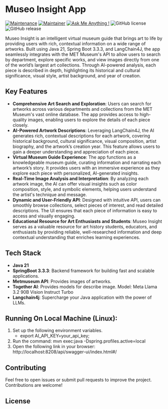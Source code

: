 # Museo Insight App

[![Maintenance](https://img.shields.io/badge/Maintained%3F-yes-green.svg)]()
[![Maintainer](https://img.shields.io/static/v1?label=Yevhen%20Ruban&message=Maintainer&color=red)](mailto:yevhen.ruban@extrawest.com)
[![Ask Me Anything !](https://img.shields.io/badge/Ask%20me-anything-1abc9c.svg)]()
![GitHub license](https://img.shields.io/github/license/Naereen/StrapDown.js.svg)
![GitHub release](https://img.shields.io/badge/release-v1.0.0-blue)

Museo Insight is an intelligent virtual museum guide that brings art to life by providing users with rich, contextual information on a wide range of artworks. Built using Java 21, Spring Boot 3.3.3, and LangChain4J, the app seamlessly integrates with the MET Museum's API to allow users to search by department, explore specific works, and view images directly from one of the world’s largest art collections. Through AI-powered analysis, each piece is described in depth, highlighting its historical and cultural significance, visual style, artist background, and year of creation.






## Key Features

- **Comprehensive Art Search and Exploration**: Users can search for artworks across various departments and collections from the MET Museum's vast online database. The app provides access to high-quality images, enabling users to explore the details of each piece closely.
- **AI-Powered Artwork Descriptions**: Leveraging LangChain4J, the AI generates rich, contextual descriptions for each artwork, covering historical background, cultural significance, visual composition, artist biography, and the artwork’s creation year. This feature allows users to gain a deeper understanding and appreciation of each piece.
- **Virtual Museum Guide Experience**: The app functions as a knowledgeable museum guide, curating information and narrating each artwork’s story. It provides users with an immersive experience as they explore each piece with personalized, AI-generated insights.
- **Real-Time Image Analysis and Interpretation**: By analyzing each artwork image, the AI can offer visual insights such as color composition, style, and symbolic elements, helping users understand the artist's technique and message.
- **Dynamic and User-Friendly API**: Designed with intuitive API, users can smoothly browse collections, select pieces of interest, and read detailed descriptions. The UI ensures that each piece of information is easy to access and visually engaging.
- **Educational Resource for Art Enthusiasts and Students**: Museo Insight serves as a valuable resource for art history students, educators, and enthusiasts by providing reliable, well-researched information and deep contextual understanding that enriches learning experiences.

## Tech Stack

- **Java 21**
- **SpringBoot 3.3.3**: Backend framework for building fast and scalable applications.
- **Metmuseum API**: Provides images of artworks.
- **Together AI**: Provides models for describe image. Model: Meta Llama 3.2 90B Vision Instruct Turbo
- **Langchain4j**: Supercharge your Java application with the power of LLMs.

## Running On Local Machine (Linux):

1. Set up the following environment variables.
    - export AI_API_KEY=your_api_key;
2. Run the command: mvn exec:java -Dspring.profiles.active=local
3. Open the following link in your browser: http://localhost:8208/api/swagger-ui/index.html#/

## Contributing

Feel free to open issues or submit pull requests to improve the project. Contributions are welcome!

## License